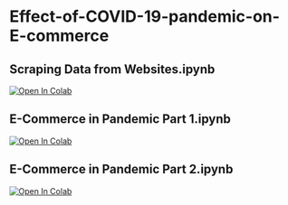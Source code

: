 # Effect-of-COVID-19-pandemic-on-E-commerce

## Scraping Data from Websites.ipynb

[![Open In Colab](https://colab.research.google.com/assets/colab-badge.svg)](https://colab.research.google.com/drive/1F1DM93NCrW8kOZ52n8OxLwDTEDNcaaxC?usp=sharing)

## E-Commerce in Pandemic Part 1.ipynb

[![Open In Colab](https://colab.research.google.com/assets/colab-badge.svg)](https://colab.research.google.com/drive/1QV8b795tLvtOjdHPtrWVhrhJvTAXxSZM?usp=sharing)


## E-Commerce in Pandemic Part 2.ipynb

[![Open In Colab](https://colab.research.google.com/assets/colab-badge.svg)](https://colab.research.google.com/drive/1Vx0RPvPTNdqcZhCTtjQACmuQjUNhwmRU?usp=sharing)
